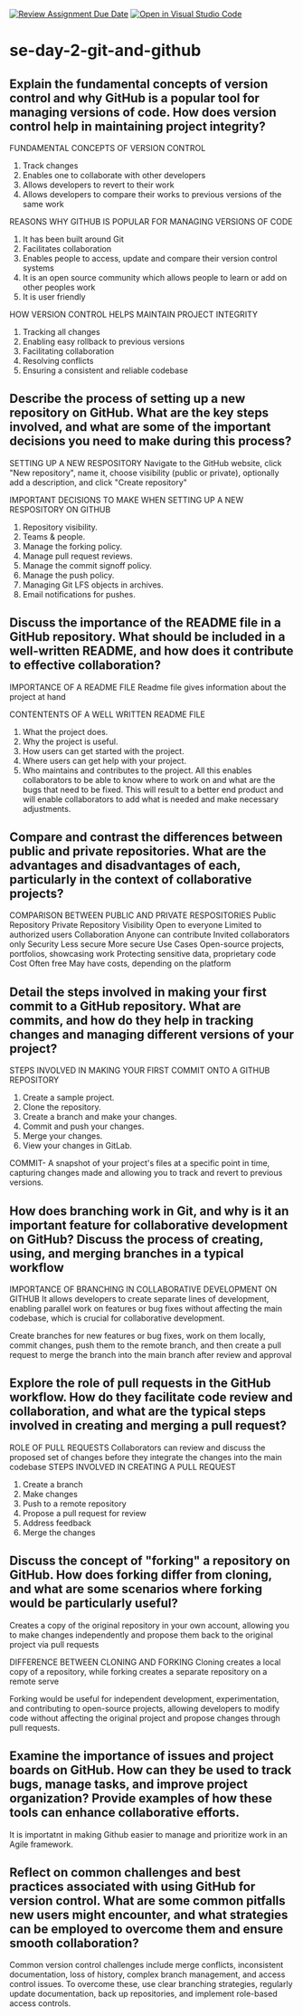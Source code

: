 [![Review Assignment Due Date](https://classroom.github.com/assets/deadline-readme-button-22041afd0340ce965d47ae6ef1cefeee28c7c493a6346c4f15d667ab976d596c.svg)](https://classroom.github.com/a/8wgCKhpZ)
[![Open in Visual Studio Code](https://classroom.github.com/assets/open-in-vscode-2e0aaae1b6195c2367325f4f02e2d04e9abb55f0b24a779b69b11b9e10269abc.svg)](https://classroom.github.com/online_ide?assignment_repo_id=18782214&assignment_repo_type=AssignmentRepo)
# se-day-2-git-and-github
## Explain the fundamental concepts of version control and why GitHub is a popular tool for managing versions of code. How does version control help in maintaining project integrity?
FUNDAMENTAL CONCEPTS OF VERSION CONTROL
1. Track changes
2. Enables one to collaborate with other developers
3. Allows developers to revert to their work
4. Allows developers to compare their works to previous versions of the same work

REASONS WHY GITHUB IS POPULAR FOR MANAGING VERSIONS OF CODE
1. It has been built around Git
2. Facilitates collaboration
3. Enables people to access, update and compare their version control systems
4. It is an open source community which allows people to learn or add on other peoples work
5. It is user friendly

HOW VERSION CONTROL HELPS MAINTAIN PROJECT INTEGRITY
1. Tracking all changes
2. Enabling easy rollback to previous versions
3. Facilitating collaboration 
4. Resolving conflicts
5. Ensuring a consistent and reliable codebase

## Describe the process of setting up a new repository on GitHub. What are the key steps involved, and what are some of the important decisions you need to make during this process?
SETTING UP A NEW RESPOSITORY
Navigate to the GitHub website, click "New repository", name it, choose visibility (public or private), optionally add a description, and click "Create repository"

IMPORTANT DECISIONS TO MAKE WHEN SETTING UP A NEW RESPOSITORY ON GITHUB
1. Repository visibility.
2. Teams & people.
3. Manage the forking policy.
4. Manage pull request reviews.
5. Manage the commit signoff policy.
6. Manage the push policy.
7. Managing Git LFS objects in archives.
8. Email notifications for pushes.

## Discuss the importance of the README file in a GitHub repository. What should be included in a well-written README, and how does it contribute to effective collaboration?
IMPORTANCE OF A README FILE 
Readme file gives information about the project at hand

CONTENTENTS OF A WELL WRITTEN README FILE
1. What the project does.
2. Why the project is useful.
3. How users can get started with the project.
4. Where users can get help with your project.
5. Who maintains and contributes to the project.
   All this enables collaborators to be able to know where to work on and what are the bugs that need to be fixed. This will result to a better end product and will enable 
   collaborators to add what is needed and make necessary adjustments.

## Compare and contrast the differences between public and private repositories. What are the advantages and disadvantages of each, particularly in the context of collaborative projects?

COMPARISON BETWEEN PUBLIC AND PRIVATE RESPOSITORIES
                     Public Repository                                                 Private Repository
Visibility           Open to everyone                                                  Limited to authorized users
Collaboration        Anyone can contribute                                             Invited collaborators only
Security             Less secure                                                       More secure
Use Cases            Open-source projects, portfolios, showcasing work                 Protecting sensitive data, proprietary code
Cost                 Often free                                                        May have costs, depending on the platform



## Detail the steps involved in making your first commit to a GitHub repository. What are commits, and how do they help in tracking changes and managing different versions of your project?

STEPS INVOLVED IN MAKING YOUR FIRST COMMIT ONTO A GITHUB REPOSITORY  
1. Create a sample project.
2. Clone the repository.
3. Create a branch and make your changes.
4. Commit and push your changes.
5. Merge your changes.
6. View your changes in GitLab.

COMMIT-  A snapshot of your project's files at a specific point in time, capturing changes made and allowing you to track and revert to previous versions. 

## How does branching work in Git, and why is it an important feature for collaborative development on GitHub? Discuss the process of creating, using, and merging branches in a typical workflow

IMPORTANCE OF BRANCHING IN COLLABORATIVE DEVELOPMENT ON GITHUB
 It allows developers to create separate lines of development, enabling parallel work on features or bug fixes without affecting the main codebase, which is crucial for collaborative development.

  Create branches for new features or bug fixes, work on them locally, commit changes, push them to the remote branch, and then create a pull request to merge the branch into the main branch after review and approval

## Explore the role of pull requests in the GitHub workflow. How do they facilitate code review and collaboration, and what are the typical steps involved in creating and merging a pull request?
ROLE OF PULL REQUESTS
 Collaborators can review and discuss the proposed set of changes before they integrate the changes into the main codebase
STEPS INVOLVED IN CREATING A PULL REQUEST
1. Create a branch
2. Make changes
3. Push to a remote repository
4. Propose a pull request for review
5. Address feedback
6. Merge the changes
## Discuss the concept of "forking" a repository on GitHub. How does forking differ from cloning, and what are some scenarios where forking would be particularly useful?
Creates a copy of the original repository in your own account, allowing you to make changes independently and propose them back to the original project via pull requests

DIFFERENCE BETWEEN CLONING AND FORKING
 Cloning creates a local copy of a repository, while forking creates a separate repository on a remote serve
 
 Forking would be useful for independent development, experimentation, and contributing to open-source projects, allowing developers to modify code without affecting the original project and propose changes through pull requests. 
## Examine the importance of issues and project boards on GitHub. How can they be used to track bugs, manage tasks, and improve project organization? Provide examples of how these tools can enhance collaborative efforts.
It is importatnt in making Github easier to manage and prioritize work in an Agile framework.

## Reflect on common challenges and best practices associated with using GitHub for version control. What are some common pitfalls new users might encounter, and what strategies can be employed to overcome them and ensure smooth collaboration?
Common version control challenges include merge conflicts, inconsistent documentation, loss of history, complex branch management, and access control issues. To overcome these, use clear branching strategies, regularly update documentation, back up repositories, and implement role-based access controls.
